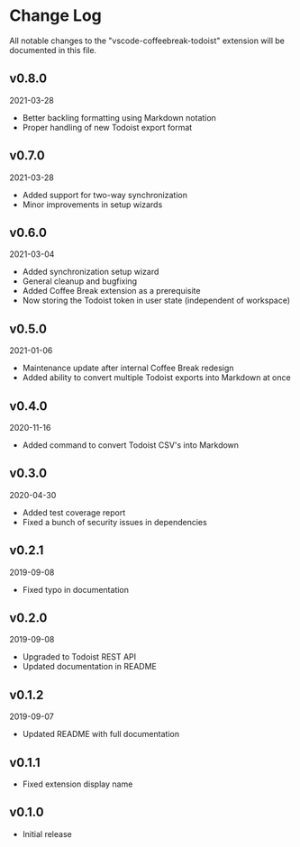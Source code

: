 # Change Log

All notable changes to the "vscode-coffeebreak-todoist" extension will be documented in this file.

## v0.8.0
2021-03-28

* Better backling formatting using Markdown notation
* Proper handling of new Todoist export format

## v0.7.0
2021-03-28

* Added support for two-way synchronization
* Minor improvements in setup wizards

## v0.6.0
2021-03-04

* Added synchronization setup wizard
* General cleanup and bugfixing
* Added Coffee Break extension as a prerequisite
* Now storing the Todoist token in user state (independent of workspace)

## v0.5.0
2021-01-06

* Maintenance update after internal Coffee Break redesign
* Added ability to convert multiple Todoist exports into Markdown at once

## v0.4.0
2020-11-16

* Added command to convert Todoist CSV's into Markdown

## v0.3.0
2020-04-30

* Added test coverage report
* Fixed a bunch of security issues in dependencies


## v0.2.1
2019-09-08

* Fixed typo in documentation

## v0.2.0
2019-09-08

* Upgraded to Todoist REST API
* Updated documentation in README

## v0.1.2
2019-09-07

* Updated README with full documentation

## v0.1.1

* Fixed extension display name

## v0.1.0

* Initial release
